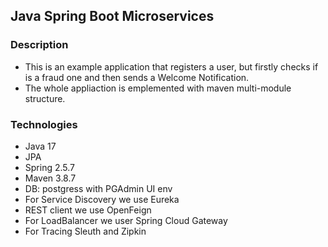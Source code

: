 ## Java Spring Boot Microservices

### Description
- This is an example application that registers a user, but firstly checks if is a fraud one and then sends a Welcome Notification.
- The whole appliaction is emplemented with maven multi-module structure.

### Technologies

- Java 17
- JPA
- Spring 2.5.7
- Maven 3.8.7
- DB: postgress with PGAdmin UI env
- For Service Discovery we use Eureka
- REST client we use OpenFeign
- For LoadBalancer we user Spring Cloud Gateway
- For Tracing Sleuth and Zipkin

